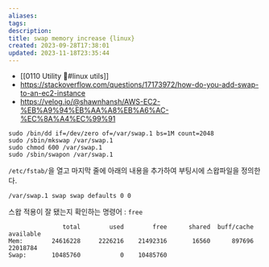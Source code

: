 ```yaml
---
aliases: 
tags: 
description:
title: swap memory increase {linux}
created: 2023-09-28T17:38:01
updated: 2023-11-18T23:35:44
---
```

- [[0110 Utility 🔧#linux utils]]
- <https://stackoverflow.com/questions/17173972/how-do-you-add-swap-to-an-ec2-instance>
- <https://velog.io/@shawnhansh/AWS-EC2-%EB%A9%94%EB%AA%A8%EB%A6%AC-%EC%8A%A4%EC%99%91>

```shell
sudo /bin/dd if=/dev/zero of=/var/swap.1 bs=1M count=2048
sudo /sbin/mkswap /var/swap.1
sudo chmod 600 /var/swap.1
sudo /sbin/swapon /var/swap.1
```

`/etc/fstab/`을 열고 마지막 줄에 아래의 내용을 추가하여 부팅시에 스왑파일을 정의한다.

```
/var/swap.1 swap swap defaults 0 0
```

스왑 적용이 잘 됐는지 확인하는 명령어 : `free` 

```
               total        used        free      shared  buff/cache   available
Mem:        24616228     2226216    21492316       16560      897696    22018784
Swap:       10485760           0    10485760
```
